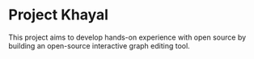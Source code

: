 # Project Khayal

This project aims to develop hands-on experience with open source by building an open-source interactive graph editing tool.
